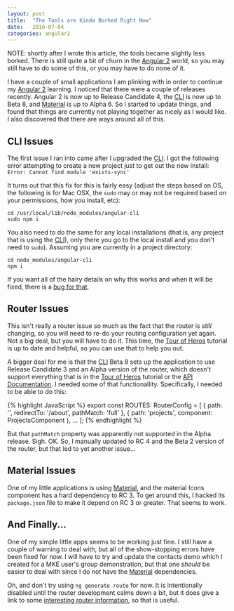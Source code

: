 ```yaml
---
layout: post
title:  "The Tools are Kinda Borked Right Now"
date:   2016-07-04
categories: angular2
---
```


NOTE: shortly after I wrote this article, the tools became slightly less borked.
There is still quite a bit of churn in the [Angular 2][angular2] world, so you may
still have to do some of this, or you may have to do none of it.

I have a couple of small applications I am plinking with in order to continue my [Angular 2][angular2] learning.
I noticed that there were a couple of releases recently. Angular 2 is now up to Release Candidate 4, the [CLI][cli]
is now up to Beta 8, and [Material][material] is up to Alpha 6. So I started to update things, and found that things
are currently not playing together as nicely as I would like. I also discovered that there are ways around all of this.

## CLI Issues

The first issue I ran into came after I upgraded the [CLI][cli]. I got the following error attempting to create a
new project just to get out the new install: ```Error: Cannot find module 'exists-sync'```

It turns out that this fix for this is fairly easy (adjust the steps based on OS, the following is for Mac OSX, the
```sudo``` may or may not be required based on your permissions, how you install, etc):

```
cd /usr/local/lib/node_modules/angular-cli
sudo npm i
```

You also need to do the same for any local installations (that is, any project that is using the [CLI][cli]), only
there you go to the local install and you don't need to ```sudo```). Assuming you are currently in a project directory:

```
cd node_modules/angular-cli
npm i
```

If you want all of the hairy details on why this works and when it will be fixed, there is a [bug for that][iss1186].

## Router Issues

This isn't really a router issue so much as the fact that the router is _still_ changing, so you will need to re-do your
routing configuration yet again. Not a big deal, but you will have to do it. This time, the [Tour of Heros][TOH] tutorial
is up to date and helpful, so you can use that to help you out.

A bigger deal for me is that the [CLI][cli] Beta 8 sets up the application to use Release Candidate 3 and an Alpha version
of the router, which doesn't support everything that is in the [Tour of Heros][TOH] tutorial or the [API Documentation][apidocs].
I needed some of that functionallity. Specifically, I needed to be able to do this:

{% highlight JavaScript %}
export const ROUTES: RouterConfig = [
  { path: '', redirectTo: '/about', pathMatch: 'full' },
  { path: 'projects', component: ProjectsComponent },
  ...
];
{% endhighlight %}

But that ```pathMatch``` property was apparently not supported in the Alpha release. Sigh. OK. So, I manually updated to
RC 4 and the Beta 2 version of the router, but that led to yet another issue...

## Material Issues

One of my little applications is using [Material][material], and the material Icons component has a hard dependency
to RC 3. To get around this, I hacked its ```package.json``` file to make it depend on RC 3 or greater. That seems to
work.

## And Finally...

One of my simple little apps seems to be working just fine. I still have a couple of warning to deal with, but all of
the show-stopping errors have been fixed for now. I will have to try and update the contacts demo which I created for
a MKE user's group demonstration, but that one _should_ be easier to deal with since I do not have the
[Material][material] dependencies.

Oh, and don't try using ```ng generate route``` for now. It is intentionally disabled until the router development
calms down a bit, but it does give a link to some [interesting router information][router], so that is useful.

[angular2]: https://angular.io
[cli]: https://cli.angular.io
[material]: https://material.angular.io
[iss1186]: https://github.com/angular/angular-cli/issues/1186
[TOH]: https://angular.io/docs/ts/latest/tutorial/
[apidocs]: https://angular.io/docs/ts/latest/api/
[router]: http://victorsavkin.com/post/145672529346/angular-router